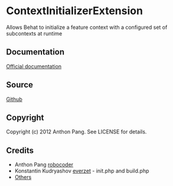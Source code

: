 # ContextInitializerExtension

Allows Behat to initialize a feature context with a configured set of subcontexts at runtime

## Documentation

[Official documentation](http://extensions.behat.org/context-initializer/index.html)

## Source

[Github](https://github.com/vipsoft/ContextInitializerExtension)

## Copyright

Copyright (c) 2012 Anthon Pang. See LICENSE for details.

## Credits

* Anthon Pang [robocoder](http://github.com/robocoder)
* Konstantin Kudryashov [everzet](http://github.com/everzet) - init.php and build.php
* [Others](https://github.com/vipsoft/ContextInitializerExtension/graphs/contributors)
